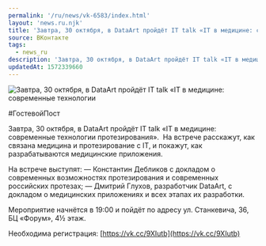 ```yaml
---
permalink: '/ru/news/vk-6583/index.html'
layout: 'news.ru.njk'
title: 'Завтра, 30 октября, в DataArt пройдёт IT talk «IT в медицине: современные технологии протезирования и современных российских протезах'
source: ВКонтакте
tags:
  - news_ru
description: 'Завтра, 30 октября, в DataArt пройдёт IT talk «IT в медицине: современные технологии протезирования и современных российских протезах'
updatedAt: 1572339660
---
```

![Завтра, 30 октября, в DataArt пройдёт IT talk «IT в медицине: современные технологии](https://sun9-66.userapi.com/impf/c855636/v855636605/140be7/I6LQ3cgIgkY.jpg?size=800x533&quality=96&proxy=1&sign=330907abe431b602f21631d23d436aec&c_uniq_tag=Pjqcjq-Heycs8G0tZULTMLGdaZpUuHYcpA22tiHXzHI&type=album)

#ГостевойПост

Завтра, 30 октября, в DataArt пройдёт IT talk «IT в медицине: современные технологии протезирования».  На встрече расскажут, как связана медицина и протезирование с IT, и покажут, как разрабатываются медицинские приложения.

На встрече выступят:
— Константин Дебликов с докладом о современных возможностях протезирования и современных российских протезах;
— Дмитрий Глухов, разработчик DataArt, с докладом о медицинских приложениях и всех этапах их разработки.

Мероприятие начнётся в 19:00 и пойдёт по адресу ул. Станкевича, 36, БЦ «Форум», 4½ этаж.

Необходима регистрация: [https://vk.cc/9XIutb](https://vk.cc/9XIutb)
